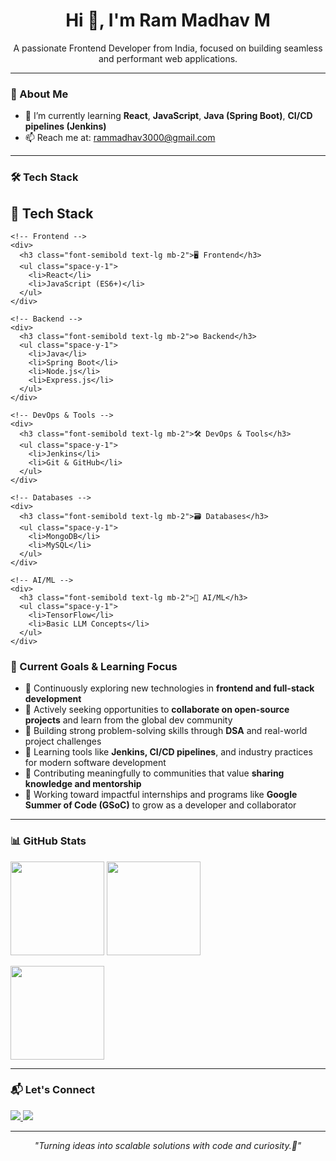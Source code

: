 <h1 align="center">Hi 👋, I'm Ram Madhav M</h1>

<p align="center">
A passionate Frontend Developer from India, focused on building seamless and performant web applications.
</p>

---

### 🚀 About Me

- 🌱 I’m currently learning **React**, **JavaScript**, **Java (Spring Boot)**, **CI/CD pipelines (Jenkins)**
- 📫 Reach me at: [rammadhav3000@gmail.com](mailto:rammadhav3000@gmail.com)

---

### 🛠️ Tech Stack

<section class="py-6 px-4 bg-gray-50">
  <h2 class="text-2xl font-bold mb-4 text-gray-800">🚀 Tech Stack</h2>

  <div class="grid grid-cols-1 sm:grid-cols-2 md:grid-cols-3 gap-6 text-gray-700">
    
    <!-- Frontend -->
    <div>
      <h3 class="font-semibold text-lg mb-2">🖥️ Frontend</h3>
      <ul class="space-y-1">
        <li>React</li>
        <li>JavaScript (ES6+)</li>
      </ul>
    </div>

    <!-- Backend -->
    <div>
      <h3 class="font-semibold text-lg mb-2">⚙️ Backend</h3>
      <ul class="space-y-1">
        <li>Java</li>
        <li>Spring Boot</li>
        <li>Node.js</li>
        <li>Express.js</li>
      </ul>
    </div>

    <!-- DevOps & Tools -->
    <div>
      <h3 class="font-semibold text-lg mb-2">🛠️ DevOps & Tools</h3>
      <ul class="space-y-1">
        <li>Jenkins</li>
        <li>Git & GitHub</li>
      </ul>
    </div>

    <!-- Databases -->
    <div>
      <h3 class="font-semibold text-lg mb-2">🗃️ Databases</h3>
      <ul class="space-y-1">
        <li>MongoDB</li>
        <li>MySQL</li>
      </ul>
    </div>

    <!-- AI/ML -->
    <div>
      <h3 class="font-semibold text-lg mb-2">🧠 AI/ML</h3>
      <ul class="space-y-1">
        <li>TensorFlow</li>
        <li>Basic LLM Concepts</li>
      </ul>
    </div>

  </div>
</section>


### 🔭 Current Goals & Learning Focus

- 🌱 Continuously exploring new technologies in **frontend and full-stack development**
- 🤝 Actively seeking opportunities to **collaborate on open-source projects** and learn from the global dev community
- 🧠 Building strong problem-solving skills through **DSA** and real-world project challenges
- 🔧 Learning tools like **Jenkins, CI/CD pipelines**, and industry practices for modern software development
- 💬 Contributing meaningfully to communities that value **sharing knowledge and mentorship**
- 🚀 Working toward impactful internships and programs like **Google Summer of Code (GSoC)** to grow as a developer and collaborator

---

### 📊 GitHub Stats

<p align="left">
  <img src="https://github-readme-stats.vercel.app/api?username=Ram-madhav05&show_icons=true&theme=github_dark&count_private=true" height="150"/>
  <img src="https://github-readme-streak-stats.herokuapp.com/?user=Ram-madhav05&theme=github_dark" height="150"/>
</p>

<p align="left">
  <img src="https://github-readme-stats.vercel.app/api/top-langs/?username=Ram-madhav05&layout=compact&theme=github_dark" height="150"/>
</p>

---

### 📬 Let's Connect

<p align="left">
  <a href="https://www.linkedin.com/in/your-profile" target="_blank">
    <img src="https://img.shields.io/badge/LinkedIn-Connect-blue?style=for-the-badge&logo=linkedin" />
  </a>
  <a href="https://github.com/Ram-madhav05" target="_blank">
    <img src="https://img.shields.io/badge/GitHub-Follow-black?style=for-the-badge&logo=github" />
  </a>
</p>

---

<p align="center"><em>"Turning ideas into scalable solutions with code and curiosity.🚀"</em></p>
